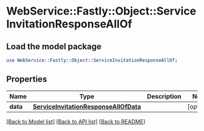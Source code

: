 # WebService::Fastly::Object::ServiceInvitationResponseAllOf

## Load the model package
```perl
use WebService::Fastly::Object::ServiceInvitationResponseAllOf;
```

## Properties
Name | Type | Description | Notes
------------ | ------------- | ------------- | -------------
**data** | [**ServiceInvitationResponseAllOfData**](ServiceInvitationResponseAllOfData.md) |  | [optional] 

[[Back to Model list]](../README.md#documentation-for-models) [[Back to API list]](../README.md#documentation-for-api-endpoints) [[Back to README]](../README.md)


